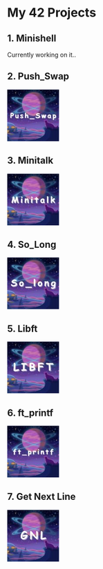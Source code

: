 # My 42 Projects

## 1. Minishell
Currently working on it..

## 2. Push_Swap
[![Minishell](https://github.com/IsaiahRobinsonGit/images/blob/main/Projects_Images/Push_Swap.jpg)](https://github.com/IsaiahRobinsonGit/Push_Swap)

## 3. Minitalk
[![Push_Swap](https://github.com/IsaiahRobinsonGit/images/blob/main/Projects_Images/Minitalk.jpg)](https://github.com/IsaiahRobinsonGit/Minitalk)

## 4. So_Long
[![So_Long](https://github.com/IsaiahRobinsonGit/images/blob/main/Projects_Images/So-Long.jpg)](https://github.com/IsaiahRobinsonGit/so_long)

## 5. Libft
[![So_Long](https://github.com/IsaiahRobinsonGit/images/blob/main/Projects_Images/libft.jpg)](https://github.com/IsaiahRobinsonGit/Libft)

## 6. ft_printf
[![So_Long](https://github.com/IsaiahRobinsonGit/images/blob/main/Projects_Images/ft_printf.jpg)](https://github.com/IsaiahRobinsonGit/ft_printf/tree/main)

## 7. Get Next Line
[![So_Long](https://github.com/IsaiahRobinsonGit/images/blob/main/Projects_Images/GNL.jpg)](https://github.com/IsaiahRobinsonGit/Get-Next-Line)
